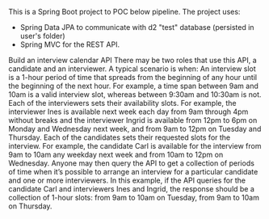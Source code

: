 This is a Spring Boot project to POC below pipeline.
The project uses:
- Spring Data JPA to communicate with d2 "test" database (persisted in user's folder)
- Spring MVC for the REST API.


Build an interview calendar API
There may be two roles that use this API, a candidate and an interviewer. A typical scenario is when:
An interview slot is a 1-hour period of time that spreads from the beginning of any hour until the beginning
of the next hour. For example, a time span between 9am and 10am is a valid interview slot, whereas between
9:30am and 10:30am is not.
Each of the interviewers sets their availability slots. For example, the interviewer Ines is available next
week each day from 9am through 4pm without breaks and the interviewer Ingrid is available from 12pm
to 6pm on Monday and Wednesday next week, and from 9am to 12pm on Tuesday and Thursday.
Each of the candidates sets their requested slots for the interview. For example,
the candidate Carl is available for the interview from 9am to 10am any weekday next week
and from 10am to 12pm on Wednesday.
Anyone may then query the API to get a collection of periods of time when it’s possible to arrange
an interview for a particular candidate and one or more interviewers. In this example,
if the API queries for the candidate Carl and interviewers Ines and Ingrid,
the response should be a collection of 1-hour slots: from 9am to 10am on Tuesday, from 9am to 10am on Thursday.
